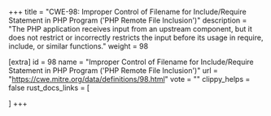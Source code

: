 +++
title = "CWE-98: Improper Control of Filename for Include/Require Statement in PHP Program ('PHP Remote File Inclusion')"
description	= "The PHP application receives input from an upstream component, but it does not restrict or incorrectly restricts the input before its usage in require, include, or similar functions."
weight = 98

[extra]
id = 98
name = "Improper Control of Filename for Include/Require Statement in PHP Program ('PHP Remote File Inclusion')"
url = "https://cwe.mitre.org/data/definitions/98.html"
vote = ""
clippy_helps = false
rust_docs_links = [
	
]
+++

